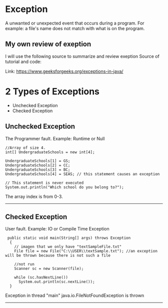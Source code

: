 # Exception
A unwanted or unexpected event that occurs during a program.
For example: a file's name does not match with what is on the program. 

## My own review of exeption

I will use the following source to summarize and review exeption 
Source of tutorial and code:

Link: https://www.geeksforgeeks.org/exceptions-in-java/


# 2 Types of Exceptions 

* Unchecked Exception 
* Checked Exception 

## Unchecked Exception
The Programmer fault. 
Example: Runtime or Null

```
//Array of size 4. 
int[] UndergraduateSchools = new int[4];

UndergraduateSchools[1] = GS;
UndergraduateSchools[2] = CC;
UndergraduateSchools[3] = BC;
UndergraduateSchools[4] = SEAS; // this statement causes an exception 

// This statement is never executed
System.out.println("Which school do you belong to?");

```
The array index is from 0-3. 

---

## Checked Exception
User fault. 
Example: IO or Compile Time Exception

```
 public static void main(String[] args) throws Exception
  {
    // imagen that we only have "textSampleFile.txt"
    File file = new File("C:\\USER\\textSample.txt"); //an exception will be thrown because there is not such a file

    //not run 
    Scanner sc = new Scanner(file);
 
    while (sc.hasNextLine())
      System.out.println(sc.nextLine());
  }

```

Exception in thread "main" java.io.FileNotFoundException 
is thrown 

---